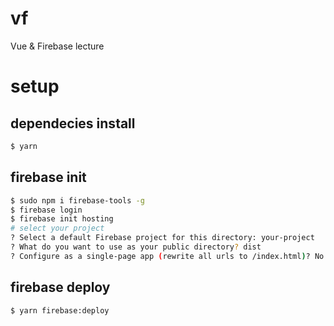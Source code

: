 # vf

Vue & Firebase lecture

# setup

## dependecies install

```bash
$ yarn
```

## firebase init

```bash
$ sudo npm i firebase-tools -g 
$ firebase login
$ firebase init hosting
# select your project
? Select a default Firebase project for this directory: your-project
? What do you want to use as your public directory? dist
? Configure as a single-page app (rewrite all urls to /index.html)? No
```

## firebase deploy

```bash
$ yarn firebase:deploy
```